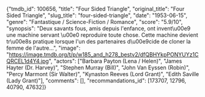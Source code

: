 {"tmdb_id": 100656, "title": "Four Sided Triangle", "original_title": "Four Sided Triangle", "slug_title": "four-sided-triangle", "date": "1953-06-15", "genre": "Fantastique / Science-Fiction / Romance", "score": "5.9/10", "synopsis": "Deux savants fous, amis depuis l'enfance, ont invent\u00e9 une machine servant \u00e0 reproduire toute chose. Cette machine devient tr\u00e8s pratique lorsque l'un des partenaires d\u00e9cide de cloner la femme de l'autre...", "image": "https://image.tmdb.org/t/p/w185_and_h278_bestv2/dfQBHYkpPONYUYz1CQRCEL1d4Y4.jpg", "actors": ["Barbara Payton (Lena / Helen)", "James Hayter (Dr. Harvey)", "Stephen Murray (Bill)", "John Van Eyssen (Robin)", "Percy Marmont (Sir Walter)", "Kynaston Reeves (Lord Grant)", "Edith Saville (Lady Grant)"], "comments": [], "recommandations_id": [173707, 12796, 40790, 47632]}